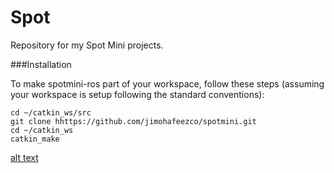 # Spot
Repository for my Spot Mini projects.

###Installation

To make spotmini-ros part of your workspace, follow these steps (assuming your workspace is setup following the standard conventions):
```
cd ~/catkin_ws/src
git clone hhttps://github.com/jimohafeezco/spotmini.git
cd ~/catkin_ws
catkin_make
```
[alt text](https://github.com/jimohafeezco/spotmini/blob/master/Screenshot%20from%202019-10-05%2019-31-24.png)

